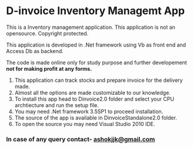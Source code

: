 # D-invoice Inventory Managemt App

<p>This is a Inventory management application. This application is not an opensource. Copyright protected.</p>
<p>This application is developed in .Net framework using Vb as front end and Access Db as backend.</p>
<p>The code is made online only for study purpose and further developement <b>not for making profit at any forms.</b></p>

1. This application can track stocks and prepare invoice for the delivery made.
2. Almost all the options are made customizable to our knowledge.
3. To install this app head to Dinvoice2.0 folder and select your CPU archtiecture and run the setup file.
4. You may need .Net framework 3.5SP1 to proceed installation.
5. The source of the app is available in DinvoiceStandalone2.0 folder.
6. To open the source you may need Visual Studio 2010 IDE.


### In case of any query contact- ashokjjk@gmail.com
